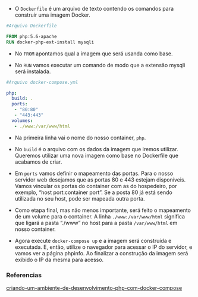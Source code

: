 * O `Dockerfile` é um arquivo de texto contendo os comandos para construir uma imagem Docker.

~~~Dockerfile
#Arquivo Dockerfile

FROM php:5.6-apache
RUN docker-php-ext-install mysqli
~~~

* No `FROM` apontamos qual a imagem que será usanda como base.

* No `RUN` vamos executar um comando de modo que a extensão mysqli será instalada.

~~~yml
#Arquivo docker-compose.yml

php:
  build: .
  ports:
   - "80:80"
   - "443:443"
  volumes:
   - ./www:/var/www/html
~~~

* Na primeira linha vai o nome do nosso container, `php`.

* No `build` é o arquivo com os dados da imagem que iremos utilizar. Queremos utilizar uma nova imagem como base no Dockerfile que acabamos de criar.

* Em `ports` vamos definir o mapeamento das portas. Para o nosso servidor web desejamos que as portas 80 e 443 estejam disponíveis. Vamos vincular os portas do container com as do hospedeiro, por exemplo, “host port:container port”. Se a posta 80 já está sendo utilizada no seu host, pode ser mapeada outra porta.

* Como etapa final, mas não menos importante, será feito o mapeamento de um volume para o container.
A linha `./www:/var/www/html` significa que ligará a pasta “./www” no host para a pasta `/var/www/html` em nosso container.

* Agora execute `docker-compose up`
e a imagem será construída e executada. E, então, utilize o navegador para acessar o IP do servidor, e vamos ver a página phpinfo. Ao finalizar a construção da imagem será exibido o IP da mesma para acesso.

### Referencias

[criando-um-ambiente-de-desenvolvimento-php-com-docker-compose](https://medium.com/@FernandoDebrand/criando-um-ambiente-de-desenvolvimento-php-com-docker-compose-a7cad3373df0)